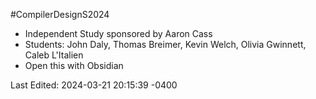 #CompilerDesignS2024
- Independent Study sponsored by Aaron Cass
- Students: John Daly, Thomas Breimer, Kevin Welch, Olivia Gwinnett, Caleb L'Italien
- Open this with Obsidian

Last Edited: 2024-03-21 20:15:39 -0400
